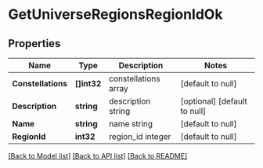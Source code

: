 # GetUniverseRegionsRegionIdOk

## Properties
Name | Type | Description | Notes
------------ | ------------- | ------------- | -------------
**Constellations** | **[]int32** | constellations array | [default to null]
**Description** | **string** | description string | [optional] [default to null]
**Name** | **string** | name string | [default to null]
**RegionId** | **int32** | region_id integer | [default to null]

[[Back to Model list]](../README.md#documentation-for-models) [[Back to API list]](../README.md#documentation-for-api-endpoints) [[Back to README]](../README.md)

